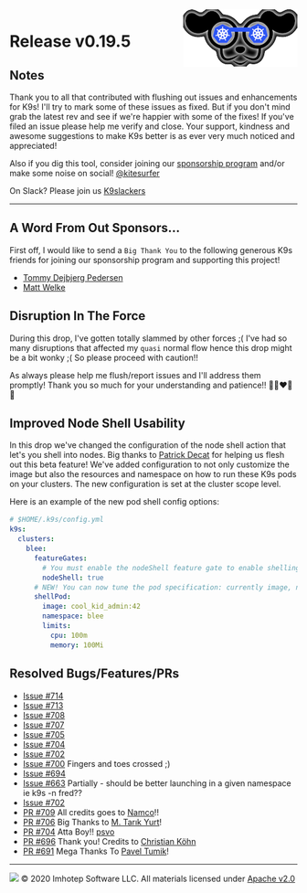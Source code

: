 <img src="https://raw.githubusercontent.com/derailed/k9s/master/assets/k9s_small.png" align="right" width="200" height="auto"/>

# Release v0.19.5

## Notes

Thank you to all that contributed with flushing out issues and enhancements for K9s! I'll try to mark some of these issues as fixed. But if you don't mind grab the latest rev and see if we're happier with some of the fixes! If you've filed an issue please help me verify and close. Your support, kindness and awesome suggestions to make K9s better is as ever very much noticed and appreciated!

Also if you dig this tool, consider joining our [sponsorship program](https://github.com/sponsors/derailed) and/or make some noise on social! [@kitesurfer](https://twitter.com/kitesurfer)

On Slack? Please join us [K9slackers](https://join.slack.com/t/k9sers/shared_invite/enQtOTA5MDEyNzI5MTU0LWQ1ZGI3MzliYzZhZWEyNzYxYzA3NjE0YTk1YmFmNzViZjIyNzhkZGI0MmJjYzhlNjdlMGJhYzE2ZGU1NjkyNTM)

---

## A Word From Out Sponsors...

First off, I would like to send a `Big Thank You` to the following generous K9s friends for joining our sponsorship program and supporting this project!

* [Tommy Dejbjerg Pedersen](https://github.com/tpedersen123)
* [Matt Welke](https://github.com/mattwelke)

## Disruption In The Force

During this drop, I've gotten totally slammed by other forces ;( I've had so many disruptions that affected my `quasi` normal flow hence this drop might be a bit wonky ;( So please proceed with caution!!

As always please help me flush/report issues and I'll address them promptly! Thank you so much for your understanding and patience!! 🙏👨‍❤️‍👨😍

## Improved Node Shell Usability

In this drop we've changed the configuration of the node shell action that let's you shell into nodes. Big thanks to [Patrick Decat](https://github.com/pdecat) for helping us flesh out this beta feature! We've added configuration to not only customize the image but also the resources and namespace on how to run these K9s pods on your clusters. The new configuration is set at the cluster scope level.

Here is an example of the new pod shell config options:

```yaml
# $HOME/.k9s/config.yml
k9s:
  clusters:
    blee:
      featureGates:
        # You must enable the nodeShell feature gate to enable shelling into nodes
        nodeShell: true
      # NEW! You can now tune the pod specification: currently image, namespace and resources
      shellPod:
        image: cool_kid_admin:42
        namespace: blee
        limits:
          cpu: 100m
          memory: 100Mi
```

## Resolved Bugs/Features/PRs

* [Issue #714](https://github.com/derailed/k9s/issues/714)
* [Issue #713](https://github.com/derailed/k9s/issues/713)
* [Issue #708](https://github.com/derailed/k9s/issues/708)
* [Issue #707](https://github.com/derailed/k9s/issues/707)
* [Issue #705](https://github.com/derailed/k9s/issues/705)
* [Issue #704](https://github.com/derailed/k9s/issues/704)
* [Issue #702](https://github.com/derailed/k9s/issues/702)
* [Issue #700](https://github.com/derailed/k9s/issues/700) Fingers and toes crossed ;)
* [Issue #694](https://github.com/derailed/k9s/issues/694)
* [Issue #663](https://github.com/derailed/k9s/issues/663) Partially - should be better launching in a given namespace ie k9s -n fred??
* [Issue #702](https://github.com/derailed/k9s/issues/702)
* [PR #709](https://github.com/derailed/k9s/pull/709) All credits goes to [Namco](https://github.com/namco1992)!!
* [PR #706](https://github.com/derailed/k9s/pull/706) Big Thanks to [M. Tarık Yurt](https://github.com/mtyurt)!
* [PR #704](https://github.com/derailed/k9s/pull/704) Atta Boy!! [psvo](https://github.com/psvo)
* [PR #696](https://github.com/derailed/k9s/pull/696) Thank you! Credits to [Christian Köhn](https://github.com/ckoehn)
* [PR #691](https://github.com/derailed/k9s/pull/691) Mega Thanks To [Pavel Tumik](https://github.com/sagor999)!

---

<img src="https://raw.githubusercontent.com/derailed/k9s/master/assets/imhotep_logo.png" width="32" height="auto"/> © 2020 Imhotep Software LLC. All materials licensed under [Apache v2.0](http://www.apache.org/licenses/LICENSE-2.0)
